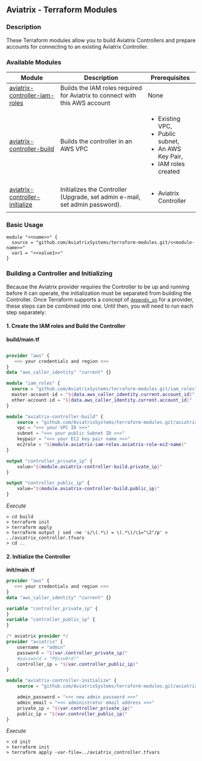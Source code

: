 ## Aviatrix - Terraform Modules

### Description
These Terraform modules allow you to build Aviatrix Controllers and prepare accounts for connecting to an existing Aviatrix Controller.

### Available Modules

| Module  | Description | Prerequisites |
| ------- | ----------- | ------------- |
| [aviatrix-controller-iam-roles](./aviatrix-controller-iam-roles) | Builds the IAM roles required for Aviatrix to connect with this AWS account | None |
| [aviatrix-controller-build](./aviatrix-controller-build) | Builds the controller in an AWS VPC | <ul><li>Existing VPC,</li><li>Public subnet,</li><li>An AWS Key Pair,</li><li>IAM roles created</li></ul> |
| [aviatrix-controller-initialize](./aviatrix-controller-inititialize) | Initializes the Controller (Upgrade, set admin e-mail, set admin password). | <ul><li>Aviatrix Controller</li></ul> |

### Basic Usage

```
module "<<name>>" {
  source = "github.com/AviatrixSystems/terraform-modules.git/<<module-name>>"
  var1 = "<<value1>>"
}
```

### Building a Controller and Initializing

Because the Aviatrix provider requires the Controller to be up and running before it can operate, the initialization must be separated from building the Controller.  Once Terraform supports a concept of [`depends_on`](https://github.com/hashicorp/terraform/issues/2430) for a provider, these steps can be combined into one.  Until then, you will need to run each step separately:

#### 1. Create the IAM roles and Build the Controller

**build/main.tf**

``` terraform

provider "aws" {
   <<< your credentials and region >>>
}
data "aws_caller_identity" "current" {}

module "iam_roles" {
  source = "github.com/AviatrixSystems/terraform-modules.git/iam_roles"
  master-account-id = "${data.aws_caller_identity.current.account_id}"
  other-account-id = "${data.aws_caller_identity.current.account_id}"
}

module "aviatrix-controller-build" {
    source = "github.com/AviatrixSystems/terraform-modules.git/aviatrix-controller-build"
    vpc = "<<< your VPC ID >>>"
    subnet = "<<< your public Subnet ID >>>"
    keypair = "<<< your EC2 key pair name >>>"
    ec2role = "${module.aviatrix-iam-roles.aviatrix-role-ec2-name}"
}

output "controller_private_ip" {
    value="${module.aviatrix-controller-build.private_ip}"
}

output "controller_public_ip" {
    value="${module.aviatrix-controller-build.public_ip}"
}

```

*Execute*

``` shell
> cd build
> terraform init
> terraform apply
> terraform output | sed -ne 's/\(.*\) = \(.*\)/\1="\2"/p' > ../aviatrix_controller.tfvars
> cd ..
```

#### 2. Initialize the Controller

**init/main.tf**

``` terraform
provider "aws" {
   <<< your credentials and region >>>
}
data "aws_caller_identity" "current" {}

variable "controller_private_ip" {
}
variable "controller_public_ip" {
}

/* aviatrix provider */
provider "aviatrix" {
    username = "admin"
    password = "${var.controller_private_ip}"
    #password = "P@ssw0rd!"
    controller_ip = "${var.controller_public_ip}"
}

module "aviatrix-controller-initialize" {
    source = "github.com/AviatrixSystems/terraform-modules.git/aviatrix-controller-initialize"

    admin_password = "<<< new admin password >>>"
    admin_email = "<<< administrator email address >>>"
    private_ip = "${var.controller_private_ip}"
    public_ip = "${var.controller_public_ip}"
}

```

*Execute*

``` shell
> cd init
> terraform init
> terraform apply -var-file=../aviatrix_controller.tfvars
```
